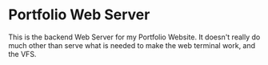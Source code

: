 # Portfolio Web Server

This is the backend Web Server for my Portfolio Website.  It doesn't really do much other than serve what is needed to make the web terminal work, and the VFS.
